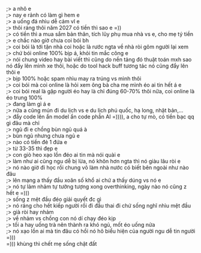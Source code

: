 ;> a nhô e<br>
;> nay e rảnh có làm gì hem e<br>
;> a uống đá nhìu dễ cảm vl e<br>
;> thôi ráng thôi năm 2027 có tiền thì sao e =))<br>
;> có tiền thì a mua sắm bản thân, tích lũy phụ mua nhà vs e, cho mẹ tý tiền<br>
;> e chắc nào giờ chưa coi bói bh<br>
;> coi bói là tới tận nhà coi hoặc là rước ngta về nhà ròi gôm người lại xem<br>
;> chứ bói online 100% bịp á, khỏi tin mắc công e<br>
;> nói chung video hay bài viết thì cũng do nền tảng đó thuật toán mxh sao nó đẩy lên mình xe thôi, hoặc do tool hack buff tương tác nó cũng đẩy lên thôi e<br>
;> bịp 100% hoặc spam nhìu may ra trúng vs mình thôi<br>
;> coi bói mà coi online là hỏi xem ông bà cha mẹ mình éo ai tin hết á e<br>
;> coi bói real là gặp người éo hay là chỉ đúng 60-70% thôi nữa, coi online là éo trung 100%<br>
;> đang làm gì á e<br>
;> nữa a cũng mún đi du lịch vs e du lịch phú quốc, hạ long, nhật bản,...<br>
;> đẩy code lên ẩn model ẩn code phần AI =)))), a cho tự mò, có tiền bạc qq gì đâu mà chỉ<br>
;> ngủ đi e chồng bùn ngủ quá à<br>
;> bùn ngủ nhưng chưa ngủ e<br>
;> nào có tiền đẻ 1 đứa e <br>
;> từ 33-35 thì đẹp e<br>
;> con giò heo xạo lồn đéo ai tin mà nói quài e<br>
;> làm như ai cũng ngu dễ bị lừa, nó khôn hơn ngta thì nó giàu lâu ròi e<br>
;> nó nào giờ đi học rồi chung vô làm nhà nước có biết bên ngoài như nào đâu<br>
;> lên mạng a thấy đầu xoăn số khổ ai chứ a thấy dúng vs nó e<br>
;> nó tự lảm nhảm tự tưởng tượng xong overthinking, ngày nào nó cũng z hết e =)))<br>
;> sống z mệt đầu đéo giải quyết đc gì<br>
;> nó ráng cho hết kiếp người rồi đi đầu thai đi chứ sống nghĩ nhìu mệt đầu<br>
;> già ròi hay nhảm <br>
;> về nhảm vs chồng con nó dí chạy đéo kịp<br>
;> tối a hay uống trà nên thành ra khó ngủ, mốt éo uống nửa<br>
;> nó xạo lồn ai mà tin đâu có hồi nó hô biểu hiện của người ngu dễ tin người =)))<br>
=))) khùng thì chết mẹ sống chật đất
